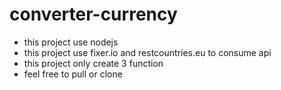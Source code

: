 # converter-currency
- this project use nodejs
- this project use fixer.io and restcountries.eu to consume api
- this project only create 3 function
- feel free to pull or clone

